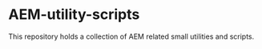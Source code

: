 # AEM-utility-scripts

This repository holds a collection of AEM related small utilities and scripts.


